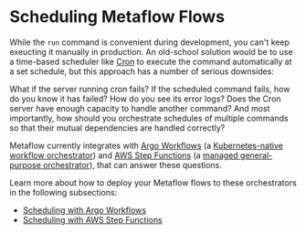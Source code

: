 # Scheduling Metaflow Flows

While the `run` command is convenient during development, you can't keep exeucting it manually in production. An old-school solution would be to use a time-based scheduler like [Cron](https://en.wikipedia.org/wiki/Cron) to execute the command automatically at a set schedule, but this approach has a number of serious downsides:

What if the server running cron fails? If the scheduled command fails, how do you know it has failed? How do you see its error logs? Does the Cron server have enough capacity to handle another command? And most importantly, how should you orchestrate schedules of multiple commands so that their mutual dependencies are handled correctly?

Metaflow currently integrates with [Argo Workflows](../scheduling-metaflow-flows/scheduling-with-argo-workflows.md) (a [Kubernetes-native workflow orchestrator](https://argoproj.github.io/workflows)) and [AWS Step Functions](../scheduling-metaflow-flows/scheduling-with-aws-step-functions.md) (a [managed general-purpose orchestrator](https://aws.amazon.com/step-functions/)), that can answer these questions.

Learn more about how to deploy your Metaflow flows to these orchestrators in the following subsections:

- [Scheduling with Argo Workflows](../scheduling-metaflow-flows/scheduling-with-argo-workflows.md)
- [Scheduling with AWS Step Functions](../scheduling-metaflow-flows/scheduling-with-aws-step-functions.md)
